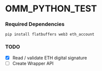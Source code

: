 # OMM_PYTHON_TEST

### Required Dependencies

`pip install flatbuffers web3 eth_account`

### TODO

- [X] Read / validate ETH digital signature 
- [ ] Create Wrapper API
